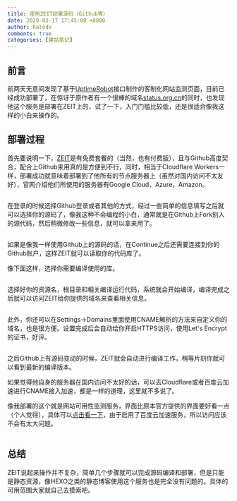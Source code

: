 ```yaml
---
title: 使用ZEIT部署源码（Github等）
date: 2020-03-17 17:45:00 +0800
author: Ratodo
comments: true
categories: [建站笔记]
---
```

<!-- wp:heading -->
<h2>前言</h2>
<!-- /wp:heading -->

<!-- wp:paragraph -->
<p>前两天无意间发现了基于<a rel="noreferrer noopener" href="https://uptimerobot.com/" target="_blank">UptimeRobot</a>接口制作的客制化网站监测页面，目前已经成功部署了，在惊讶于原作者有一个很棒的域名<a href="https://status.org.cn" target="_blank" rel="noreferrer noopener" aria-label="（在新窗口打开）">status.org.cn</a>的同时，也发现他这个服务是部署在ZEIT上的，试了一下，入门门槛比较低，还是很适合像我这样的小白来操作的。</p>
<!-- /wp:paragraph -->

<!-- wp:heading -->
<h2>部署过程</h2>
<!-- /wp:heading -->

<!-- wp:paragraph -->
<p>首先要说明一下，<a rel="noreferrer noopener" aria-label="ZEIT（在新窗口打开）" href="https://zeit.co" target="_blank">ZEIT</a>是有免费套餐的（当然，也有付费版），且与Github高度契合，配合上Github来用真的是方便到不行，同时，相当于Cloudflare Workers一样，部署成功就意味着部署到了他所有的节点服务器上（虽然对国内访问不太友好），官网介绍他们所使用的服务器有Google Cloud，Azure，Amazon。</p>
<!-- /wp:paragraph -->

<!-- wp:image {"id":9670,"sizeSlug":"large"} -->
<figure class="wp-block-image size-large"><img src="https://p.ratodo.com/wp-content/uploads/2020/03/19887.png@!large" alt="" class="wp-image-9670"/></figure>
<!-- /wp:image -->

<!-- wp:paragraph -->
<p>在登录的时候选择Github登录或者其他的方式，经过一些简单的信息填写之后就可以选择你的源码了，像我这种不会编程的小白，通常就是在Github上Fork别人的源代码，然后稍微修改一些信息，就可以拿来用了。</p>
<!-- /wp:paragraph -->

<!-- wp:image {"id":9671,"sizeSlug":"large"} -->
<figure class="wp-block-image size-large"><img src="https://p.ratodo.com/wp-content/uploads/2020/03/15727.png@!large" alt="" class="wp-image-9671"/></figure>
<!-- /wp:image -->

<!-- wp:paragraph -->
<p>如果是像我一样使用Github上的源码的话，在Continue之后还需要连接到你的Github账户，这样ZEIT就可以读取你的代码库了。</p>
<!-- /wp:paragraph -->

<!-- wp:paragraph -->
<p>像下面这样，选择你需要编译使用的库。</p>
<!-- /wp:paragraph -->

<!-- wp:image {"id":9672,"sizeSlug":"large"} -->
<figure class="wp-block-image size-large"><img src="https://p.ratodo.com/wp-content/uploads/2020/03/14157.png@!large" alt="" class="wp-image-9672"/></figure>
<!-- /wp:image -->

<!-- wp:paragraph -->
<p>选择好你的资源名，根目录和相关编译运行代码，系统就会开始编译，编译完成之后就可以访问ZEIT给你提供的域名来查看相关信息。</p>
<!-- /wp:paragraph -->

<!-- wp:image {"id":9673,"sizeSlug":"large"} -->
<figure class="wp-block-image size-large"><img src="https://p.ratodo.com/wp-content/uploads/2020/03/13997.png@!full" alt="" class="wp-image-9673"/></figure>
<!-- /wp:image -->

<!-- wp:paragraph -->
<p> 此外，你还可以在Settings-&gt;Domains里面使用CNAME解析的方法来自定义你的域名，也是很方便。设置完成后会自动给你开启HTTPS访问，使用Let's Encrypt的证书，好评。</p>
<!-- /wp:paragraph -->

<!-- wp:image {"id":9674,"sizeSlug":"large"} -->
<figure class="wp-block-image size-large"><img src="https://p.ratodo.com/wp-content/uploads/2020/03/13947.png@!large" alt="" class="wp-image-9674"/></figure>
<!-- /wp:image -->

<!-- wp:paragraph -->
<p>之后Github上有源码变动的时候，ZEIT就会自动进行编译工作，稍等片刻你就可以看到最新的编译版本。</p>
<!-- /wp:paragraph -->

<!-- wp:paragraph -->
<p>如果觉得他自身的服务器在国内访问不太好的话，可以去Cloudflare或者百度云加速进行CNAME接入加速，都是一样的道理，这里就不多说了。</p>
<!-- /wp:paragraph -->

<!-- wp:paragraph -->
<p>像我部署的这个就是网站可用性监测服务，界面比原本官方提供的界面要好看一点（个人觉得），具体可以<a rel="noreferrer noopener" aria-label="（在新窗口打开）" href="https://t.ratodo.com" target="_blank">点击看一下</a>，由于启用了百度云加速服务，所以访问应该不会有太大问题。</p>
<!-- /wp:paragraph -->

<!-- wp:image {"align":"center","id":9685,"sizeSlug":"large"} -->
<div class="wp-block-image"><figure class="aligncenter size-large"><img src="https://p.ratodo.com/wp-content/uploads/2020/03/21192.png@!large" alt="" class="wp-image-9685"/></figure></div>
<!-- /wp:image -->

<!-- wp:heading -->
<h2>总结</h2>
<!-- /wp:heading -->

<!-- wp:paragraph -->
<p>ZEIT说起来操作并不复杂，简单几个步骤就可以完成源码编译和部署，但是只能是静态资源，像HEXO之类的静态博客使用这个服务也是完全没有问题的。具体的可用范围大家就自己去摸索吧。</p>
<!-- /wp:paragraph -->
